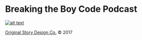 # Breaking the Boy Code Podcast

[![alt text](http://breakingtheboycode.com/img/btbc-logo-black-500-web.jpg "Breaking the Boy Code Podcast Logo")](http://breakingtheboycode.com)

[Original Story Design Co.](http://jonathonreed.com/freelancing) © 2017